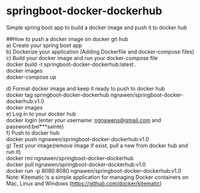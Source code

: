 # springboot-docker-dockerhub
Simple spring boot app to build a docker image and push it to docker hub  

##How to push a docker image on docker git hub  
a)	Create your spring boot app  
b)	Dockerize your application (Adding Dockerfile and docker-compose files)  
c)	Build your docker image and run your docker-compose file  
docker build -t springboot-docker-dockerhub:latest .   
docker images  
docker-compose up  
  
d)	Format docker image and keep it ready to push to docker hub  
docker tag springboot-docker-dockerhub  ngnawen/springboot-docker-dockerhub:v1.0   
docker images  
e)	Log in to your docker hub  
docker login (enter your username: ngnawens@gmail.com and password:bel***sainte)  
f)	Push to docker hub  
docker push  ngnawen/springboot-docker-dockerhub:v1.0  
g)	Test your image(remove image if exist, pull a new from docker hub and run it)  
docker rmi ngnawen/springboot-docker-dockerhub   
docker pull ngnawen/springboot-docker-dockerhub:v1.0   
docker run -p 8080:8080 ngnawen/springboot-docker-dockerhub:v1.0  
Note: Kitematic is a simple application for managing Docker containers on Mac, Linux and Windows (https://github.com/docker/kitematic)  
